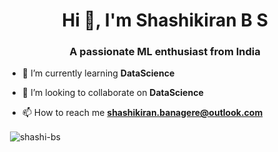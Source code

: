 <h1 align="center">Hi 👋, I'm Shashikiran B S</h1>
<h3 align="center">A passionate ML enthusiast from India</h3>




- 🌱 I’m currently learning **DataScience**

- 👯 I’m looking to collaborate on **DataScience**

- 📫 How to reach me **shashikiran.banagere@outlook.com**

<p align="left">
</p>


<p>&nbsp;<img align="center" src="https://github-readme-stats.vercel.app/api?username=shashibanagere&show_icons=true&locale=en" alt="shashi-bs" /></p>

